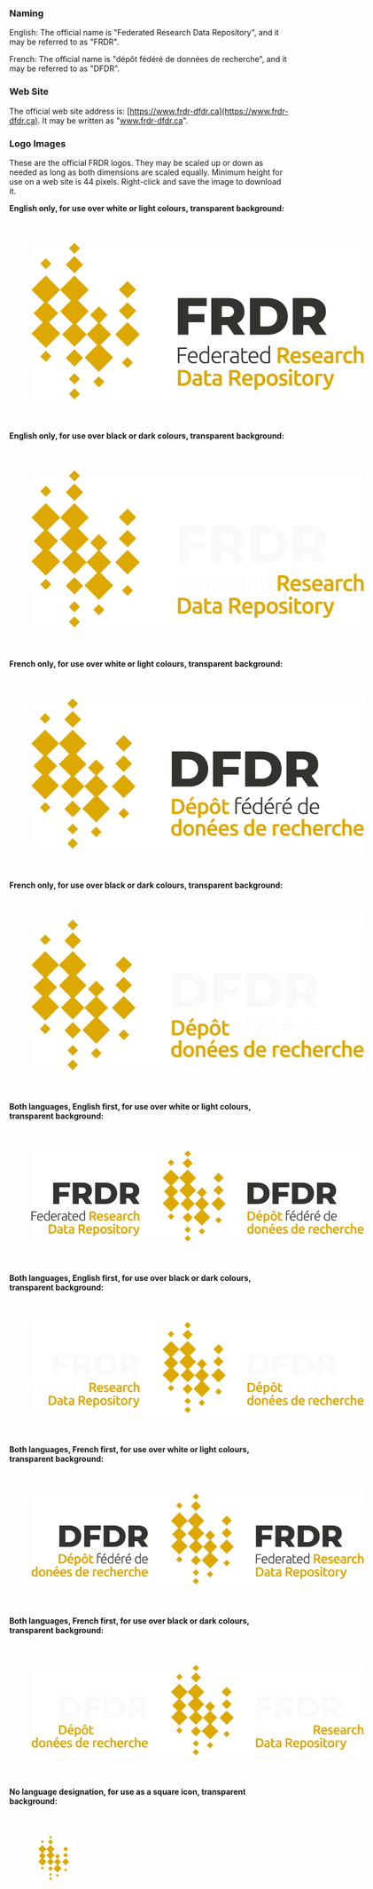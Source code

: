 <h3>Naming</h3>

English: The official name is "Federated Research Data Repository", and it may be referred to as "FRDR".

French: The official name is "dépôt fédéré de données de recherche", and it may be referred to as "DFDR".


<h3>Web Site</h3>

The official web site address is: [https://www.frdr-dfdr.ca](https://www.frdr-dfdr.ca). It may be written as "www.frdr-dfdr.ca".


<h3>Logo Images</h3>

These are the official FRDR logos.  They may be scaled up or down as needed as long as both dimensions are scaled equally.  Minimum height for use on a web site is 44 pixels.  Right-click and save the image to download it.


**English only, for use over white or light colours, transparent background:**

<img style="margin:40px;max-width: 600px" src="/docs/img/styleguide/FRDR-EN.png" alt="Logo"/>

**English only, for use over black or dark colours, transparent background:**

<img style="margin:40px;background:black;max-width: 600px" src="/docs/img/styleguide/FRDR-EN-WHITE.png" alt="Logo" />

**French only, for use over white or light colours, transparent background:**

<img style="margin:40px;max-width: 600px" src="/docs/img/styleguide/FRDR-FR.png" alt="Logo" />

**French only, for use over black or dark colours, transparent background:**

<img style="margin:40px;background:black;max-width: 600px" src="/docs/img/styleguide/FRDR-FR-WHITE.png" alt="Logo" />

**Both languages, English first, for use over white or light colours, transparent background:**

<img style="margin:40px;max-width: 600px" src="/docs/img/styleguide/FRDR-EN-FR.png" alt="Logo" />

**Both languages, English first, for use over black or dark colours, transparent background:**

<img style="margin:40px;background:black;max-width: 600px" src="/docs/img/styleguide/FRDR-EN-FR-WHITE.png" alt="Logo" />

**Both languages, French first, for use over white or light colours, transparent background:**

<img style="margin:40px;max-width: 600px" src="/docs/img/styleguide/FRDR-FR-EN.png" alt="Logo" />

**Both languages, French first, for use over black or dark colours, transparent background:**

<img style="margin:40px;background:black;max-width: 600px" src="/docs/img/styleguide/FRDR-FR-EN-WHITE.png" alt="Logo" />

**No language designation, for use as a square icon, transparent background:**

<img style="margin:40px;max-width: 600px" src="/docs/img/styleguide/frdr_80x80.png" alt="Logo" />